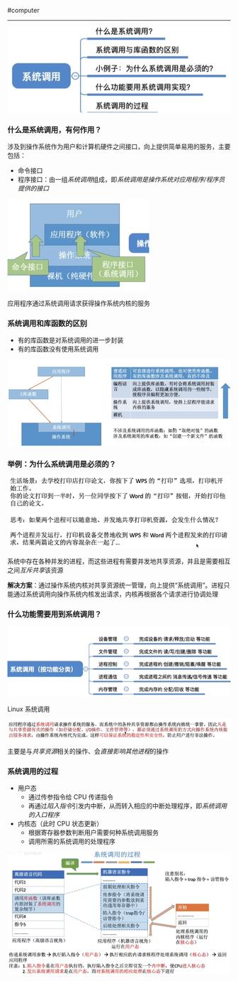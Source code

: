 #computer 

---

![](../../img/Pasted%20image%2020231226093158.png)

### 什么是系统调用，有何作用？

涉及到操作系统作为用户和计算机硬件之间接口，向上提供简单易用的服务，主要包括：
- 命令接口
- 程序接口：由一组*系统调用*组成，即*系统调用是操作系统对应用程序/程序员提供的接口*

![](../../img/Pasted%20image%2020231226093408.png)

应用程序通过系统调用请求获得操作系统内核的服务

### 系统调用和库函数的区别

- 有的库函数是对系统调用的进一步封装
- 有的库函数没有使用系统调用

![](../../img/Pasted%20image%2020231226093538.png)

### 举例：为什么系统调用是必须的？

![](../../img/Pasted%20image%2020231226093613.png)

系统中存在各种并发的进程，而这些进程有需要并发地共享资源，并且是需要相互之间*互斥共享*该资源

**解决方案**：通过操作系统内核对共享资源统一管理，向上提供“系统调用”。进程只能通过系统调用向操作系统内核发出请求，内核再根据各个请求进行协调处理

### 什么功能需要用到系统调用？

![](../../img/Pasted%20image%2020231226093852.png)

Linux 系统调用

![](../../img/Pasted%20image%2020231226093920.png)

主要是与*共享资源*相关的操作、会*直接影响其他进程*的操作

### 系统调用的过程

- 用户态
	- 通过传参指令给 CPU 传递指令
	- 再通过*陷入指令*引发内中断，从而转入相应的中断处理程序，即*系统调用的入口程序*
- 内核态（此时 CPU 状态更新）
	- 根据寄存器参数判断用户需要何种系统调用服务
	- 调用所需的系统调用的处理程序

![](../../img/Pasted%20image%2020231226094254.png)
